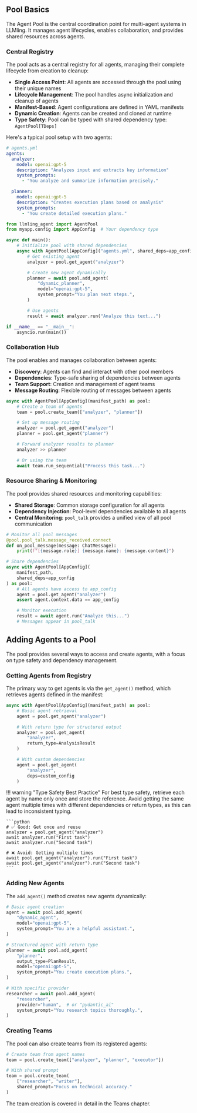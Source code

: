 ## Pool Basics

The Agent Pool is the central coordination point for multi-agent systems in LLMling. It manages agent lifecycles, enables collaboration, and provides shared resources across agents.

### Central Registry

The pool acts as a central registry for all agents, managing their complete lifecycle from creation to cleanup:

- **Single Access Point**: All agents are accessed through the pool using their unique names
- **Lifecycle Management**: The pool handles async initialization and cleanup of agents
- **Manifest-Based**: Agent configurations are defined in YAML manifests
- **Dynamic Creation**: Agents can be created and cloned at runtime
- **Type Safety**: Pool can be typed with shared dependency type: `AgentPool[TDeps]`

Here's a typical pool setup with two agents:

```yaml
# agents.yml
agents:
  analyzer:
    model: openai:gpt-5
    description: "Analyzes input and extracts key information"
    system_prompts:
      - "You analyze and summarize information precisely."

  planner:
    model: openai:gpt-5
    description: "Creates execution plans based on analysis"
    system_prompts:
      - "You create detailed execution plans."
```

```python
from llmling_agent import AgentPool
from myapp.config import AppConfig  # Your dependency type

async def main():
    # Initialize pool with shared dependencies
    async with AgentPool[AppConfig]("agents.yml", shared_deps=app_config) as pool:
        # Get existing agent
        analyzer = pool.get_agent("analyzer")

        # Create new agent dynamically
        planner = await pool.add_agent(
            "dynamic_planner",
            model="openai:gpt-5",
            system_prompt="You plan next steps.",
        )

        # Use agents
        result = await analyzer.run("Analyze this text...")

if __name__ == "__main__":
    asyncio.run(main())
```

### Collaboration Hub

The pool enables and manages collaboration between agents:

- **Discovery**: Agents can find and interact with other pool members
- **Dependencies**: Type-safe sharing of dependencies between agents
- **Team Support**: Creation and management of agent teams
- **Message Routing**: Flexible routing of messages between agents

```python
async with AgentPool[AppConfig](manifest_path) as pool:
    # Create a team of agents
    team = pool.create_team(["analyzer", "planner"])

    # Set up message routing
    analyzer = pool.get_agent("analyzer")
    planner = pool.get_agent("planner")

    # Forward analyzer results to planner
    analyzer >> planner

    # Or using the team
    await team.run_sequential("Process this task...")
```

### Resource Sharing & Monitoring

The pool provides shared resources and monitoring capabilities:

- **Shared Storage**: Common storage configuration for all agents
- **Dependency Injection**: Pool-level dependencies available to all agents
- **Central Monitoring**: `pool_talk` provides a unified view of all pool communication

```python
# Monitor all pool messages
@pool.pool_talk.message_received.connect
def on_pool_message(message: ChatMessage):
    print(f"[{message.role}] {message.name}: {message.content}")

# Share dependencies
async with AgentPool[AppConfig](
    manifest_path,
    shared_deps=app_config
) as pool:
    # All agents have access to app_config
    agent = pool.get_agent("analyzer")
    assert agent.context.data == app_config

    # Monitor execution
    result = await agent.run("Analyze this...")
    # Messages appear in pool_talk
```

## Adding Agents to a Pool

The pool provides several ways to access and create agents, with a focus on type safety and dependency management.

### Getting Agents from Registry

The primary way to get agents is via the `get_agent()` method, which retrieves agents defined in the manifest:

```python
async with AgentPool[AppConfig](manifest_path) as pool:
    # Basic agent retrieval
    agent = pool.get_agent("analyzer")

    # With return type for structured output
    analyzer = pool.get_agent(
        "analyzer",
        return_type=AnalysisResult
    )

    # With custom dependencies
    agent = pool.get_agent(
        "analyzer",
        deps=custom_config
    )
```

!!! warning "Type Safety Best Practice"
    For best type safety, retrieve each agent by name only once and store the reference.
    Avoid getting the same agent multiple times with different dependencies or return types,
    as this can lead to inconsistent typing.

    ```python
    # ✅ Good: Get once and reuse
    analyzer = pool.get_agent("analyzer")
    await analyzer.run("First task")
    await analyzer.run("Second task")

    # ❌ Avoid: Getting multiple times
    await pool.get_agent("analyzer").run("First task")
    await pool.get_agent("analyzer").run("Second task")
    ```

### Adding New Agents

The `add_agent()` method creates new agents dynamically:

```python
# Basic agent creation
agent = await pool.add_agent(
    "dynamic_agent",
    model="openai:gpt-5",
    system_prompt="You are a helpful assistant.",
)

# Structured agent with return type
planner = await pool.add_agent(
    "planner",
    output_type=PlanResult,
    model="openai:gpt-5",
    system_prompt="You create execution plans.",
)

# With specific provider
researcher = await pool.add_agent(
    "researcher",
    provider="human",  # or "pydantic_ai"
    system_prompt="You research topics thoroughly.",
)
```


### Creating Teams

The pool can also create teams from its registered agents:

```python
# Create team from agent names
team = pool.create_team(["analyzer", "planner", "executor"])

# With shared prompt
team = pool.create_team(
    ["researcher", "writer"],
    shared_prompt="Focus on technical accuracy."
)
```

The team creation is covered in detail in the Teams chapter.
